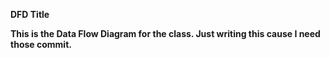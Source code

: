 <b>DFD Title<b>

This is the Data Flow Diagram for the class. 
Just writing this cause I need those commit.
